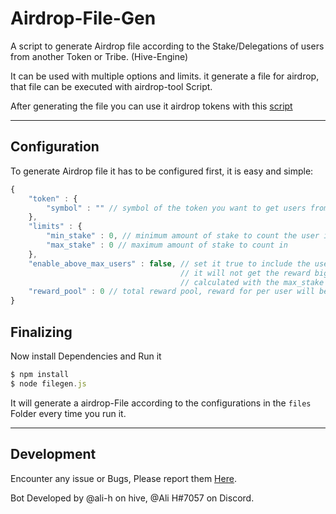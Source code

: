 # Airdrop-File-Gen
A script to generate Airdrop file according to the Stake/Delegations of users from another Token or Tribe. (Hive-Engine)

It can be used with multiple options and limits. it generate a file for airdrop, that file can be executed with airdrop-tool Script.

After generating the file you can use it airdrop tokens with this [script](https://github.com/ali-h/airdrop-tool)
***

## Configuration
To generate Airdrop file it has to be configured first, it is easy and simple:

```javascript
{
    "token" : {
        "symbol" : "" // symbol of the token you want to get users from
    },
    "limits" : {
        "min_stake" : 0, // minimum amount of stake to count the user in
        "max_stake" : 0 // maximum amount of stake to count in
    },
    "enable_above_max_users" : false, // set it true to include the users above max range
                                      // it will not get the reward bigger, reward will be
                                      // calculated with the max_stake
    "reward_pool" : 0 // total reward pool, reward for per user will be calculated with it
}
```

## Finalizing
Now install Dependencies and Run it
```javascript
$ npm install
$ node filegen.js
```
It will generate a airdrop-File according to the configurations in the `files` Folder every time you run it.
***

## Development
Encounter any issue or Bugs, Please report them [Here](https://github.com/ali-h/airdrop-file-gen/issues).

Bot Developed by @ali-h on hive, @Ali H#7057 on Discord.
